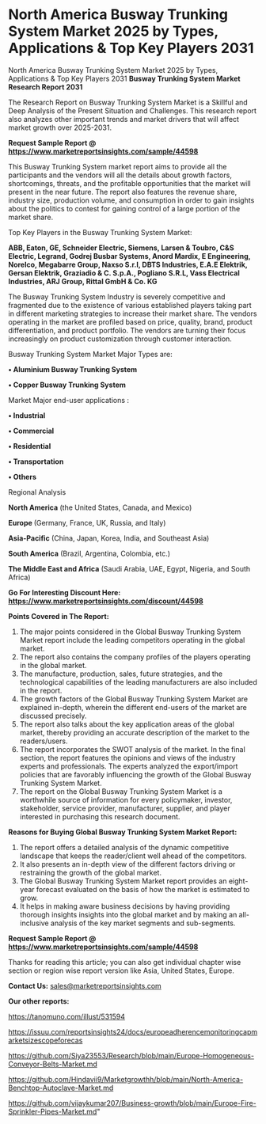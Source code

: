 # North America Busway Trunking System Market 2025 by Types, Applications & Top Key Players 2031
North America Busway Trunking System Market 2025 by Types, Applications & Top Key Players 2031
<strong>Busway Trunking System Market Research Report 2031</strong>

The Research Report on Busway Trunking System Market is a Skillful and Deep Analysis of the Present Situation and Challenges. This research report also analyzes other important trends and market drivers that will affect market growth over 2025-2031.

<strong>Request Sample Report @ <a href=https://www.marketreportsinsights.com/sample/44598>https://www.marketreportsinsights.com/sample/44598</a></strong>

This Busway Trunking System market report aims to provide all the participants and the vendors will all the details about growth factors, shortcomings, threats, and the profitable opportunities that the market will present in the near future. The report also features the revenue share, industry size, production volume, and consumption in order to gain insights about the politics to contest for gaining control of a large portion of the market share.

Top Key Players in the Busway Trunking System Market:

<strong>ABB, Eaton, GE, Schneider Electric, Siemens, Larsen & Toubro, C&S Electric, Legrand, Godrej Busbar Systems, Anord Mardix, E Engineering, Norelco, Megabarre Group, Naxso S.r.l, DBTS Industries, E.A.E Elektrik, Gersan Elektrik, Graziadio & C. S.p.A., Pogliano S.R.L, Vass Electrical Industries, ARJ Group, Rittal GmbH & Co. KG</strong>

The Busway Trunking System Industry is severely competitive and fragmented due to the existence of various established players taking part in different marketing strategies to increase their market share. The vendors operating in the market are profiled based on price, quality, brand, product differentiation, and product portfolio. The vendors are turning their focus increasingly on product customization through customer interaction.

Busway Trunking System Market Major Types are:

<strong>•  Aluminium Busway Trunking System

•  Copper Busway Trunking System</strong>

Market Major end-user applications :

<strong>•  Industrial

•  Commercial

•  Residential

•  Transportation

•  Others</strong>

Regional Analysis

</u><strong><b>North America</b></strong> (the United States, Canada, and Mexico)

<strong><b>Europe </b></strong>(Germany, France, UK, Russia, and Italy)

<strong><b>Asia-Pacific</b></strong> (China, Japan, Korea, India, and Southeast Asia)

<strong><b>South America</b></strong> (Brazil, Argentina, Colombia, etc.)

<strong><b>The Middle East and Africa</b></strong> (Saudi Arabia, UAE, Egypt, Nigeria, and South Africa)

<strong>Go For Interesting Discount Here: <a href=https://www.marketreportsinsights.com/discount/44598>https://www.marketreportsinsights.com/discount/44598</a></strong>

<strong>Points Covered in The Report:</strong>
<ol>
  <li>The major points considered in the Global Busway Trunking System Market report include the leading competitors operating in the global market.</li>
  <li>The report also contains the company profiles of the players operating in the global market.</li>
  <li>The manufacture, production, sales, future strategies, and the technological capabilities of the leading manufacturers are also included in the report.</li>
  <li>The growth factors of the Global Busway Trunking System Market are explained in-depth, wherein the different end-users of the market are discussed precisely.</li>
  <li>The report also talks about the key application areas of the global market, thereby providing an accurate description of the market to the readers/users.</li>
  <li>The report incorporates the SWOT analysis of the market. In the final section, the report features the opinions and views of the industry experts and professionals. The experts analyzed the export/import policies that are favorably influencing the growth of the Global Busway Trunking System Market.</li>
  <li>The report on the Global Busway Trunking System Market is a worthwhile source of information for every policymaker, investor, stakeholder, service provider, manufacturer, supplier, and player interested in purchasing this research document.</li>
</ol>
<strong>Reasons for Buying Global Busway Trunking System Market Report:</strong>

<ol>
  <li>The report offers a detailed analysis of the dynamic competitive landscape that keeps the reader/client well ahead of the competitors.</li>
  <li>It also presents an in-depth view of the different factors driving or restraining the growth of the global market.</li>
  <li>The Global Busway Trunking System Market report provides an eight-year forecast evaluated on the basis of how the market is estimated to grow.</li>
  <li>It helps in making aware business decisions by having providing thorough insights insights into the global market and by making an all-inclusive analysis of the key market segments and sub-segments.</li>
</ol>
<strong>Request Sample Report @ <a href=https://www.marketreportsinsights.com/sample/44598>https://www.marketreportsinsights.com/sample/44598</a></strong>


Thanks for reading this article; you can also get individual chapter wise section or region wise report version like Asia, United States, Europe.

<strong>Contact Us:</strong>
sales@marketreportsinsights.com

<strong>Our other reports:</strong>

<a href=https://tanomuno.com/illust/531594>https://tanomuno.com/illust/531594</a>

<a href=https://issuu.com/reportsinsights24/docs/europeadherencemonitoringcapmarketsizescopeforecas>https://issuu.com/reportsinsights24/docs/europeadherencemonitoringcapmarketsizescopeforecas</a>

<a href=https://github.com/Siya23553/Research/blob/main/Europe-Homogeneous-Conveyor-Belts-Market.md>https://github.com/Siya23553/Research/blob/main/Europe-Homogeneous-Conveyor-Belts-Market.md</a>

<a href=https://github.com/Hindavii9/Marketgrowthh/blob/main/North-America-Benchtop-Autoclave-Market.md>https://github.com/Hindavii9/Marketgrowthh/blob/main/North-America-Benchtop-Autoclave-Market.md</a>

<a href=https://github.com/vijaykumar207/Business-growth/blob/main/Europe-Fire-Sprinkler-Pipes-Market.md>https://github.com/vijaykumar207/Business-growth/blob/main/Europe-Fire-Sprinkler-Pipes-Market.md</a>"
